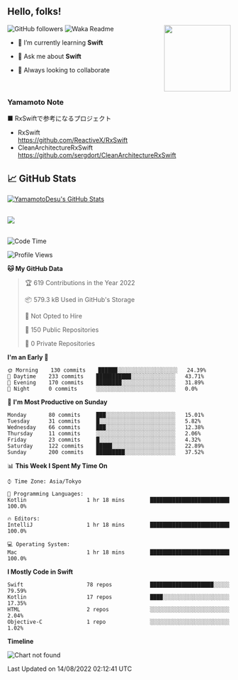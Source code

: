 ## Hello, folks! 

<p>
<img align="right" src="https://media.giphy.com/media/26ufdb3cYKwbRtYVW/giphy.gif" style="max-width:100%;" height="150px">
 
![GitHub followers](https://img.shields.io/github/followers/YamamotoDesu?label=Follow&style=social)
![Waka Readme](https://github.com/YamamotoDesu/YamamotoDesu/workflows/Waka%20Readme/badge.svg)
 
- 🌱 I’m currently learning **Swift**  
 
- 💬 Ask me about **Swift**  
 
- 👯 Always looking to collaborate
</p>
<br>

### Yamamoto Note
■ RxSwiftで参考になるプロジェクト　<br>
* RxSwift  
https://github.com/ReactiveX/RxSwift
* CleanArchitectureRxSwift  
https://github.com/sergdort/CleanArchitectureRxSwift



## &#x1f4c8; GitHub Stats
<a href="https://github.com/YamamotoDesu/YamamotoDesu">
  <img align="center" src="https://github-readme-stats.vercel.app/api?username=YamamotoDesu&show_icons=true&line_height=27&count_private=true&title_color=ffffff&text_color=c9cacc&icon_color=2bbc8a&bg_color=1d1f21&hide=contribs,prs&show_icons=true" alt="YamamotoDesu's GitHub Stats" /><br><br>
</a>

![](https://github-profile-summary-cards.vercel.app/api/cards/profile-details?username=YamamotoDesu&theme=vue)
<br><br>

<!--START_SECTION:waka-->
![Code Time](http://img.shields.io/badge/Code%20Time-0%20secs-blue)

![Profile Views](http://img.shields.io/badge/Profile%20Views-13-blue)

**🐱 My GitHub Data** 

> 🏆 619 Contributions in the Year 2022
 > 
> 📦 579.3 kB Used in GitHub's Storage 
 > 
> 🚫 Not Opted to Hire
 > 
> 📜 150 Public Repositories 
 > 
> 🔑 0 Private Repositories  
 > 
**I'm an Early 🐤** 

```text
🌞 Morning    130 commits    ██████░░░░░░░░░░░░░░░░░░░   24.39% 
🌆 Daytime    233 commits    ███████████░░░░░░░░░░░░░░   43.71% 
🌃 Evening    170 commits    ████████░░░░░░░░░░░░░░░░░   31.89% 
🌙 Night      0 commits      ░░░░░░░░░░░░░░░░░░░░░░░░░   0.0%

```
📅 **I'm Most Productive on Sunday** 

```text
Monday       80 commits     ███░░░░░░░░░░░░░░░░░░░░░░   15.01% 
Tuesday      31 commits     █░░░░░░░░░░░░░░░░░░░░░░░░   5.82% 
Wednesday    66 commits     ███░░░░░░░░░░░░░░░░░░░░░░   12.38% 
Thursday     11 commits     ░░░░░░░░░░░░░░░░░░░░░░░░░   2.06% 
Friday       23 commits     █░░░░░░░░░░░░░░░░░░░░░░░░   4.32% 
Saturday     122 commits    █████░░░░░░░░░░░░░░░░░░░░   22.89% 
Sunday       200 commits    █████████░░░░░░░░░░░░░░░░   37.52%

```


📊 **This Week I Spent My Time On** 

```text
⌚︎ Time Zone: Asia/Tokyo

💬 Programming Languages: 
Kotlin                   1 hr 18 mins        █████████████████████████   100.0%

🔥 Editors: 
IntelliJ                 1 hr 18 mins        █████████████████████████   100.0%

💻 Operating System: 
Mac                      1 hr 18 mins        █████████████████████████   100.0%

```

**I Mostly Code in Swift** 

```text
Swift                    78 repos            ████████████████████░░░░░   79.59% 
Kotlin                   17 repos            ████░░░░░░░░░░░░░░░░░░░░░   17.35% 
HTML                     2 repos             ░░░░░░░░░░░░░░░░░░░░░░░░░   2.04% 
Objective-C              1 repo              ░░░░░░░░░░░░░░░░░░░░░░░░░   1.02%

```


**Timeline**

![Chart not found](https://raw.githubusercontent.com/YamamotoDesu/YamamotoDesu/main/charts/bar_graph.png) 


 Last Updated on 14/08/2022 02:12:41 UTC
<!--END_SECTION:waka-->


